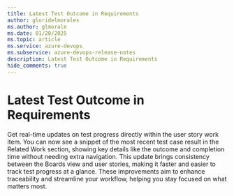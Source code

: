 ```yaml
---
title: Latest Test Outcome in Requirements
author: gloridelmorales
ms.author: glmorale
ms.date: 01/20/2025
ms.topic: article
ms.service: azure-devops
ms.subservice: azure-devops-release-notes
description: Latest Test Outcome in Requirements
hide_comments: true
---
```


# Latest Test Outcome in Requirements

Get real-time updates on test progress directly within the user story work item. You can now see a snippet of the most recent test case result in the Related Work section, showing key details like the outcome and completion time without needing extra navigation. This update brings consistency between the Boards view and user stories, making it faster and easier to track test progress at a glance. These improvements aim to enhance traceability and streamline your workflow, helping you stay focused on what matters most.